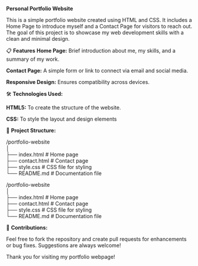 **Personal Portfolio Website**

This is a simple portfolio website created using HTML and CSS. It includes a Home Page to introduce myself and a Contact Page for visitors to reach out. The goal of this project is to showcase my web development skills with a clean and minimal design.

📋 **Features**
**Home Page:** Brief introduction about me, my skills, and a summary of my work.

**Contact Page:** A simple form or link to connect via email and social media.

**Responsive Design:** Ensures compatibility across devices.

🛠️ **Technologies Used:**

**HTML5:** To create the structure of the website.

**CSS:** To style the layout and design elements

📂 **Project Structure:**

/portfolio-website  
│  
├── index.html       # Home page  
├── contact.html     # Contact page  
├── style.css        # CSS file for styling  
└── README.md        # Documentation file  

/portfolio-website  
│  
├── index.html       # Home page  
├── contact.html     # Contact page  
├── style.css        # CSS file for styling  
└── README.md        # Documentation file  

🙌 **Contributions:**

Feel free to fork the repository and create pull requests for enhancements or bug fixes. Suggestions are always welcome!

Thank you for visiting my portfolio webpage!
